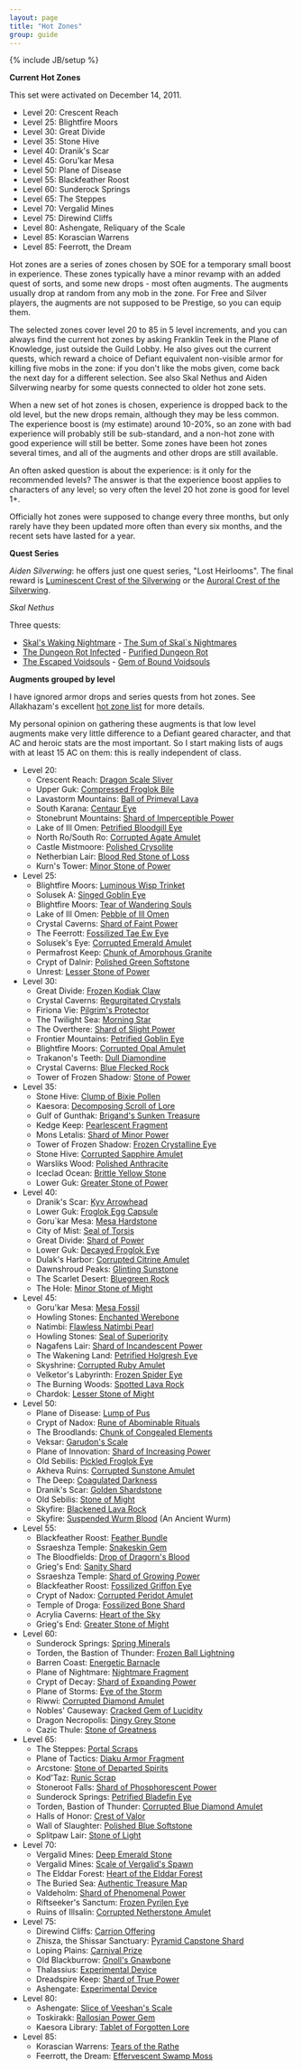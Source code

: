 ```yaml
---
layout: page
title: "Hot Zones"
group: guide
---
```

{% include JB/setup %}

**Current Hot Zones**

This set were activated on December 14, 2011.

- Level 20: Crescent Reach
- Level 25: Blightfire Moors
- Level 30: Great Divide
- Level 35: Stone Hive
- Level 40: Dranik's Scar
- Level 45: Goru'kar Mesa
- Level 50: Plane of Disease
- Level 55: Blackfeather Roost
- Level 60: Sunderock Springs
- Level 65: The Steppes
- Level 70: Vergalid Mines
- Level 75: Direwind Cliffs
- Level 80: Ashengate, Reliquary of the Scale
- Level 85: Korascian Warrens
- Level 85: Feerrott, the Dream


Hot zones are a series of zones chosen by SOE for a temporary small boost in experience.  These zones typically have a minor revamp with an added quest of sorts, and some new drops - most often augments.  The augments usually drop at random from any mob in the zone.  For Free and Silver players, the augments are not supposed to be Prestige, so you can equip them.

The selected zones cover level 20 to 85 in 5 level increments, and you can always find the current hot zones by asking Franklin Teek in the Plane of Knowledge, just outside the Guild Lobby.  He also gives out the current quests, which reward a choice of Defiant equivalent non-visible armor for killing five mobs in the zone: if you don't like the mobs given, come back the next day for a different selection.  See also Skal Nethus and Aiden Silverwing nearby for some quests connected to older hot zone sets.

When a new set of hot zones is chosen, experience is dropped back to the old level, but the new drops remain, although they may be less common.  The experience boost is (my estimate) around 10-20%, so an zone with bad experience will probably still be sub-standard, and a non-hot zone with good experience will still be better.  Some zones have been hot zones several times, and all of the augments and other drops are still available.

An often asked question is about the experience: is it only for the recommended levels?  The answer is that the experience boost applies to characters of any level; so very often the level 20 hot zone is good for level 1+.

Officially hot zones were supposed to change every three months, but only rarely have they been updated more often than every six months, and the recent sets have lasted for a year.

**Quest Series**

*Aiden Silverwing*: he offers just one quest series, "Lost Heirlooms".  The final reward is [Luminescent Crest of the Silverwing](http://everquest.allakhazam.com/db/item.html?item=72656) or the [Auroral Crest of the Silverwing](http://everquest.allakhazam.com/db/item.html?item=70030).

*Skal Nethus*

Three quests:

- [Skal's Waking Nightmare](http://everquest.allakhazam.com/db/quest.html?quest=5542) - [The Sum of Skal`s Nightmares](http://everquest.allakhazam.com/db/item.html?item=102444)
- [The Dungeon Rot Infected](http://everquest.allakhazam.com/db/quest.html?quest=5275) - [Purified Dungeon Rot](http://everquest.allakhazam.com/db/item.html?item=96135)
- [The Escaped Voidsouls](http://everquest.allakhazam.com/db/quest.html?quest=5082) - [Gem of Bound Voidsouls](http://everquest.allakhazam.com/db/item.html?item=89268)



**Augments grouped by level**

I have ignored armor drops and series quests from hot zones.  See Allakhazam's excellent [hot zone list](http://everquest.allakhazam.com/wiki/EQ:Hotzones) for more details.

My personal opinion on gathering these augments is that low level augments make very little difference to a Defiant geared character, and that AC and heroic stats are the most important.  So I start making lists of augs with at least 15 AC on them: this is really independent of class.

- Level 20: 
	- Crescent Reach: [Dragon Scale Sliver](http://everquest.allakhazam.com/db/item.html?item=102476)
	- Upper Guk: [Compressed Froglok Bile](http://everquest.allakhazam.com/db/item.html?item=96140)
	- Lavastorm Mountains: [Ball of Primeval Lava](http://everquest.allakhazam.com/db/item.html?item=89276)
	- South Karana: [Centaur Eye](http://everquest.allakhazam.com/db/item.html?item=85588)
	- Stonebrunt Mountains: [Shard of Imperceptible Power](http://everquest.allakhazam.com/db/item.html?item=81562)
	- Lake of Ill Omen: [Petrified Bloodgill Eye](http://everquest.allakhazam.com/db/item.html?item=76321)
	- North Ro/South Ro: [Corrupted Agate Amulet](http://everquest.allakhazam.com/db/item.html?item=73967)
	- Castle Mistmoore: [Polished Crysolite](http://everquest.allakhazam.com/db/item.html?item=69391)
	- Netherbian Lair: [Blood Red Stone of Loss](http://everquest.allakhazam.com/db/item.html?item=67710)
	- Kurn's Tower: [Minor Stone of Power](http://everquest.allakhazam.com/db/item.html?item=54782)
- Level 25: 
	- Blightfire Moors: [Luminous Wisp Trinket](http://everquest.allakhazam.com/db/item.html?item=102482)
	- Solusek A: [Singed Goblin Eye](http://everquest.allakhazam.com/db/item.html?item=96148)
	- Blightfire Moors: [Tear of Wandering Souls](http://everquest.allakhazam.com/db/item.html?item=89278)
	- Lake of Ill Omen: [Pebble of Ill Omen](http://everquest.allakhazam.com/db/item.html?item=85591)
	- Crystal Caverns: [Shard of Faint Power](http://everquest.allakhazam.com/db/item.html?item=81565)
	- The Feerrott: [Fossilized Tae Ew Eye](http://everquest.allakhazam.com/db/item.html?item=76322)
	- Solusek's Eye: [Corrupted Emerald Amulet](http://everquest.allakhazam.com/db/item.html?item=73614)
	- Permafrost Keep: [Chunk of Amorphous Granite](http://everquest.allakhazam.com/db/item.html?item=69398)
	- Crypt of Dalnir: [Polished Green Softstone](http://everquest.allakhazam.com/db/item.html?item=67714)
	- Unrest: [Lesser Stone of Power](http://everquest.allakhazam.com/db/item.html?item=54852)
- Level 30: 
	- Great Divide: [Frozen Kodiak Claw](http://everquest.allakhazam.com/db/item.html?item=102483)
	- Crystal Caverns: [Regurgitated Crystals](http://everquest.allakhazam.com/db/item.html?item=96151)
	- Firiona Vie: [Pilgrim's Protector](http://everquest.allakhazam.com/db/item.html?item=89281)
	- The Twilight Sea: [Morning Star](http://everquest.allakhazam.com/db/item.html?item=85587)
	- The Overthere: [Shard of Slight Power](http://everquest.allakhazam.com/db/item.html?item=81457)
	- Frontier Mountains: [Petrified Goblin Eye](http://everquest.allakhazam.com/db/item.html?item=76323)
	- Blightfire Moors: [Corrupted Opal Amulet](http://everquest.allakhazam.com/db/item.html?item=73619)
	- Trakanon's Teeth: [Dull Diamondine](http://everquest.allakhazam.com/db/item.html?item=69406)
	- Crystal Caverns: [Blue Flecked Rock](http://everquest.allakhazam.com/db/item.html?item=67721)
	- Tower of Frozen Shadow: [Stone of Power](http://everquest.allakhazam.com/db/item.html?item=54783)
- Level 35: 
	- Stone Hive: [Clump of Bixie Pollen](http://everquest.allakhazam.com/db/item.html?item=102484)
	- Kaesora: [Decomposing Scroll of Lore](http://everquest.allakhazam.com/db/item.html?item=96150)
	- Gulf of Gunthak: [Brigand's Sunken Treasure](http://everquest.allakhazam.com/db/item.html?item=89282)
	- Kedge Keep: [Pearlescent Fragment](http://everquest.allakhazam.com/db/item.html?item=85590)
	- Mons Letalis: [Shard of Minor Power](http://everquest.allakhazam.com/db/item.html?item=81566)
	- Tower of Frozen Shadow: [Frozen Crystalline Eye](http://everquest.allakhazam.com/db/item.html?item=76324)
	- Stone Hive: [Corrupted Sapphire Amulet](http://everquest.allakhazam.com/db/item.html?item=73612)
	- Warsliks Wood: [Polished Anthracite](http://everquest.allakhazam.com/db/item.html?item=71841)
	- Iceclad Ocean: [Brittle Yellow Stone](http://everquest.allakhazam.com/db/item.html?item=67706)
	- Lower Guk: [Greater Stone of Power](http://everquest.allakhazam.com/db/item.html?item=54779)
- Level 40: 
	- Dranik's Scar: [Kyv Arrowhead](http://everquest.allakhazam.com/db/item.html?item=102492)
	- Lower Guk: [Froglok Egg Capsule](http://everquest.allakhazam.com/db/item.html?item=96141)
	- Goru`kar Mesa: [Mesa Hardstone](http://everquest.allakhazam.com/db/item.html?item=89279)
	- City of Mist: [Seal of Torsis](http://everquest.allakhazam.com/db/item.html?item=85599)
	- Great Divide: [Shard of Power](http://everquest.allakhazam.com/db/item.html?item=81564)
	- Lower Guk: [Decayed Froglok Eye](http://everquest.allakhazam.com/db/item.html?item=76325)
	- Dulak's Harbor: [Corrupted Citrine Amulet](http://everquest.allakhazam.com/db/item.html?item=73699)
	- Dawnshroud Peaks: [Glinting Sunstone](http://everquest.allakhazam.com/db/item.html?item=69361)
	- The Scarlet Desert: [Bluegreen Rock](http://everquest.allakhazam.com/db/item.html?item=67701)
	- The Hole: [Minor Stone of Might](http://everquest.allakhazam.com/db/item.html?item=54979)
- Level 45: 
	- Goru'kar Mesa: [Mesa Fossil](http://everquest.allakhazam.com/db/item.html?item=102544)
	- Howling Stones: [Enchanted Werebone](http://everquest.allakhazam.com/db/item.html?item=96155)
	- Natimbi: [Flawless Natimbi Pearl](http://everquest.allakhazam.com/db/item.html?item=89283)
	- Howling Stones: [Seal of Superiority](http://everquest.allakhazam.com/db/item.html?item=85596)
	- Nagafens Lair: [Shard of Incandescent Power](http://everquest.allakhazam.com/db/item.html?item=81572)
	- The Wakening Land: [Petrified Holgresh Eye](http://everquest.allakhazam.com/db/item.html?item=76294)
	- Skyshrine: [Corrupted Ruby Amulet](http://everquest.allakhazam.com/db/item.html?item=73899)
	- Velketor's Labyrinth: [Frozen Spider Eye](http://everquest.allakhazam.com/db/item.html?item=69387)
	- The Burning Woods: [Spotted Lava Rock](http://everquest.allakhazam.com/db/item.html?item=67731)
	- Chardok: [Lesser Stone of Might](http://everquest.allakhazam.com/db/item.html?item=54792)
- Level 50: 
	- Plane of Disease: [Lump of Pus](http://everquest.allakhazam.com/db/item.html?item=102616)
	- Crypt of Nadox: [Rune of Abominable Rituals](http://everquest.allakhazam.com/db/item.html?item=96159)
	- The Broodlands: [Chunk of Congealed Elements](http://everquest.allakhazam.com/db/item.html?item=89277)
	- Veksar: [Garudon's Scale](http://everquest.allakhazam.com/db/item.html?item=85592)
	- Plane of Innovation: [Shard of Increasing Power](http://everquest.allakhazam.com/db/item.html?item=81461)
	- Old Sebilis: [Pickled Froglok Eye](http://everquest.allakhazam.com/db/item.html?item=76304)
	- Akheva Ruins: [Corrupted Sunstone Amulet](http://everquest.allakhazam.com/db/item.html?item=73620)
	- The Deep: [Coagulated Darkness](http://everquest.allakhazam.com/db/item.html?item=69388)
	- Dranik's Scar: [Golden Shardstone](http://everquest.allakhazam.com/db/item.html?item=67642)
	- Old Sebilis: [Stone of Might](http://everquest.allakhazam.com/db/item.html?item=54786)
	- Skyfire: [Blackened Lava Rock](http://everquest.allakhazam.com/db/item.html?item=49963)
	- Skyfire: [Suspended Wurm Blood](http://everquest.allakhazam.com/db/item.html?item=49962) (An Ancient Wurm)
- Level 55: 
	- Blackfeather Roost: [Feather Bundle](http://everquest.allakhazam.com/db/item.html?item=102452)
	- Ssraeshza Temple: [Snakeskin Gem](http://everquest.allakhazam.com/db/item.html?item=96164)
	- The Bloodfields: [Drop of Dragorn's Blood](http://everquest.allakhazam.com/db/item.html?item=89270)
	- Grieg's End: [Sanity Shard](http://everquest.allakhazam.com/db/item.html?item=85593)
	- Ssraeshza Temple: [Shard of Growing Power](http://everquest.allakhazam.com/db/item.html?item=81463)
	- Blackfeather Roost: [Fossilized Griffon Eye](http://everquest.allakhazam.com/db/item.html?item=76086)
	- Crypt of Nadox: [Corrupted Peridot Amulet](http://everquest.allakhazam.com/db/item.html?item=73678)
	- Temple of Droga: [Fossilized Bone Shard](http://everquest.allakhazam.com/db/item.html?item=69368)
	- Acrylia Caverns: [Heart of the Sky](http://everquest.allakhazam.com/db/item.html?item=67700)
	- Grieg's End: [Greater Stone of Might](http://everquest.allakhazam.com/db/item.html?item=54791)
- Level 60: 
	- Sunderock Springs: [Spring Minerals](http://everquest.allakhazam.com/db/item.html?item=102447)
	- Torden, the Bastion of Thunder: [Frozen Ball Lightning](http://everquest.allakhazam.com/db/item.html?item=96149)
	- Barren Coast: [Energetic Barnacle](http://everquest.allakhazam.com/db/item.html?item=89284)
	- Plane of Nightmare: [Nightmare Fragment](http://everquest.allakhazam.com/db/item.html?item=85597)
	- Crypt of Decay: [Shard of Expanding Power](http://everquest.allakhazam.com/db/item.html?item=81409)
	- Plane of Storms: [Eye of the Storm](http://everquest.allakhazam.com/db/item.html?item=76312)
	- Riwwi: [Corrupted Diamond Amulet](http://everquest.allakhazam.com/db/item.html?item=73880)
	- Nobles' Causeway: [Cracked Gem of Lucidity](http://everquest.allakhazam.com/db/item.html?item=69392)
	-  Dragon Necropolis: [Dingy Grey Stone](http://everquest.allakhazam.com/db/item.html?item=67699)
	- Cazic Thule: [Stone of Greatness](http://everquest.allakhazam.com/db/item.html?item=54785)
- Level 65: 
	- The Steppes: [Portal Scraps](http://everquest.allakhazam.com/db/item.html?item=102486)
	- Plane of Tactics: [Diaku Armor Fragment](http://everquest.allakhazam.com/db/item.html?item=96145)
	- Arcstone: [Stone of Departed Spirits](http://everquest.allakhazam.com/db/item.html?item=89280)
	- Kod'Taz: [Runic Scrap](http://everquest.allakhazam.com/db/item.html?item=85601)
	- Stoneroot Falls: [Shard of Phosphorescent Power](http://everquest.allakhazam.com/db/item.html?item=81413)
	- Sunderock Springs: [Petrified Bladefin Eye](http://everquest.allakhazam.com/db/item.html?item=76085)
	- Torden, Bastion of Thunder: [Corrupted Blue Diamond Amulet](http://everquest.allakhazam.com/db/item.html?item=73616)
	- Halls of Honor: [Crest of Valor](http://everquest.allakhazam.com/db/item.html?item=69378)
	- Wall of Slaughter: [Polished Blue Softstone](http://everquest.allakhazam.com/db/item.html?item=67733)
	- Splitpaw Lair: [Stone of Light](http://everquest.allakhazam.com/db/item.html?item=54908)
- Level 70: 
	- Vergalid Mines: [Deep Emerald Stone](http://everquest.allakhazam.com/db/item.html?item=102448)
	- Vergalid Mines: [Scale of Vergalid's Spawn](http://everquest.allakhazam.com/db/item.html?item=96111)
	- The Elddar Forest: [Heart of the Elddar Forest](http://everquest.allakhazam.com/db/item.html?item=89271)
	- The Buried Sea: [Authentic Treasure Map](http://everquest.allakhazam.com/db/item.html?item=85586)
	- Valdeholm: [Shard of Phenomenal Power](http://everquest.allakhazam.com/db/item.html?item=81418)
	- Riftseeker's Sanctum: [Frozen Pyrilen Eye](http://everquest.allakhazam.com/db/item.html?item=76087)
	- Ruins of Illsalin: [Corrupted Netherstone Amulet](http://everquest.allakhazam.com/db/item.html?item=73098)
- Level 75: 
	- Direwind Cliffs: [Carrion Offering](http://everquest.allakhazam.com/db/item.html?item=102445)
	- Zhisza, the Shissar Sanctuary: [Pyramid Capstone Shard](http://everquest.allakhazam.com/db/item.html?item=96112)
	- Loping Plains: [Carnival Prize](http://everquest.allakhazam.com/db/item.html?item=89267)
	- Old Blackburrow: [Gnoll's Gnawbone](http://everquest.allakhazam.com/db/item.html?item=89223)
	- Thalassius: [Experimental Device](http://everquest.allakhazam.com/db/item.html?item=85585)
	- Dreadspire Keep: [Shard of True Power](http://everquest.allakhazam.com/db/item.html?item=81420)
	- Ashengate: [Experimental Device](http://everquest.allakhazam.com/db/item.html?item=85585)
- Level 80: 
	- Ashengate: [Slice of Veeshan's Scale](http://everquest.allakhazam.com/db/item.html?item=102451)
	- Toskirakk: [Rallosian Power Gem](http://everquest.allakhazam.com/db/item.html?item=96001)
	- Kaesora Library: [Tablet of Forgotten Lore](http://everquest.allakhazam.com/db/item.html?item=96130)
- Level 85: 
	- Korascian Warrens: [Tears of the Rathe](http://everquest.allakhazam.com/db/item.html?item=102446)
	- Feerrott, the Dream: [Effervescent Swamp Moss](http://everquest.allakhazam.com/db/item.html?item=102442)
